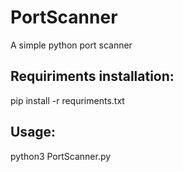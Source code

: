 # PortScanner
A simple python port scanner 

<h2>Requiriments installation:</h2>
pip install -r requriments.txt

<h2>Usage:</h2>
python3 PortScanner.py
